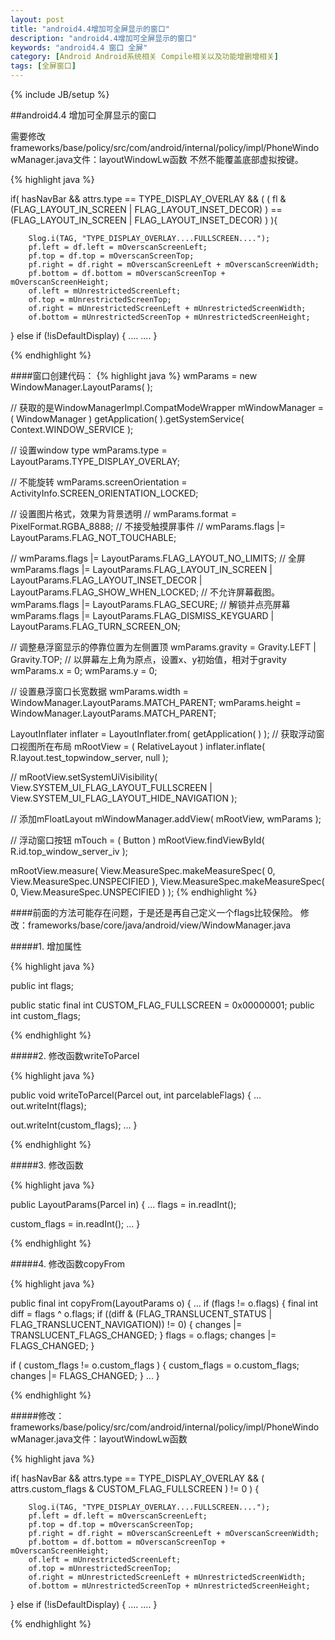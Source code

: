 ```yaml
---
layout: post
title: "android4.4增加可全屏显示的窗口"
description: "android4.4增加可全屏显示的窗口"
keywords: "android4.4 窗口 全屏"
category: [Android Android系统相关 Compile相关以及功能增删增相关]
tags: [全屏窗口]
---
```

{% include JB/setup %}

##android4.4 增加可全屏显示的窗口

需要修改frameworks/base/policy/src/com/android/internal/policy/impl/PhoneWindowManager.java文件：layoutWindowLw函数
不然不能覆盖底部虚拟按键。
 
{% highlight java %}

if( hasNavBar && attrs.type == TYPE_DISPLAY_OVERLAY
	&& ( ( fl & (FLAG_LAYOUT_IN_SCREEN | FLAG_LAYOUT_INSET_DECOR) )	
		== (FLAG_LAYOUT_IN_SCREEN | FLAG_LAYOUT_INSET_DECOR) ) ){
		
		Slog.i(TAG, "TYPE_DISPLAY_OVERLAY....FULLSCREEN....");
		pf.left = df.left = mOverscanScreenLeft;
		pf.top = df.top = mOverscanScreenTop;
		pf.right = df.right = mOverscanScreenLeft + mOverscanScreenWidth;
		pf.bottom = df.bottom = mOverscanScreenTop + mOverscanScreenHeight;
		of.left = mUnrestrictedScreenLeft;
		of.top = mUnrestrictedScreenTop;
		of.right = mUnrestrictedScreenLeft + mUnrestrictedScreenWidth;
		of.bottom = mUnrestrictedScreenTop + mUnrestrictedScreenHeight;

}
else if (!isDefaultDisplay) {
....
....
}

{% endhighlight %}

####窗口创建代码：
{% highlight java %}
wmParams = new WindowManager.LayoutParams( );
		
// 获取的是WindowManagerImpl.CompatModeWrapper
mWindowManager = ( WindowManager ) getApplication( ).getSystemService( Context.WINDOW_SERVICE );
		
// 设置window type
wmParams.type = LayoutParams.TYPE_DISPLAY_OVERLAY;
		
// 不能旋转
wmParams.screenOrientation = ActivityInfo.SCREEN_ORIENTATION_LOCKED;
		
// 设置图片格式，效果为背景透明
// wmParams.format = PixelFormat.RGBA_8888;
// 不接受触摸屏事件
// wmParams.flags |= LayoutParams.FLAG_NOT_TOUCHABLE;
	
// wmParams.flags |= LayoutParams.FLAG_LAYOUT_NO_LIMITS;
// 全屏
wmParams.flags |= LayoutParams.FLAG_LAYOUT_IN_SCREEN | LayoutParams.FLAG_LAYOUT_INSET_DECOR | LayoutParams.FLAG_SHOW_WHEN_LOCKED;
// 不允许屏幕截图。
wmParams.flags |= LayoutParams.FLAG_SECURE;
// 解锁并点亮屏幕
wmParams.flags |= LayoutParams.FLAG_DISMISS_KEYGUARD | LayoutParams.FLAG_TURN_SCREEN_ON;
		
// 调整悬浮窗显示的停靠位置为左侧置顶
wmParams.gravity = Gravity.LEFT | Gravity.TOP;
// 以屏幕左上角为原点，设置x、y初始值，相对于gravity
wmParams.x = 0;
wmParams.y = 0;
		
// 设置悬浮窗口长宽数据
wmParams.width = WindowManager.LayoutParams.MATCH_PARENT;
wmParams.height = WindowManager.LayoutParams.MATCH_PARENT;
	

LayoutInflater inflater = LayoutInflater.from( getApplication( ) );
// 获取浮动窗口视图所在布局
mRootView = ( RelativeLayout ) inflater.inflate( R.layout.test_topwindow_server, null );
		
// mRootView.setSystemUiVisibility( View.SYSTEM_UI_FLAG_LAYOUT_FULLSCREEN | View.SYSTEM_UI_FLAG_LAYOUT_HIDE_NAVIGATION );
		
// 添加mFloatLayout
mWindowManager.addView( mRootView, wmParams );
		
// 浮动窗口按钮
mTouch = ( Button ) mRootView.findViewById( R.id.top_window_server_iv );
		
mRootView.measure( View.MeasureSpec.makeMeasureSpec( 0, View.MeasureSpec.UNSPECIFIED ), View.MeasureSpec.makeMeasureSpec( 0, View.MeasureSpec.UNSPECIFIED ) );
{% endhighlight %}

####前面的方法可能存在问题，于是还是再自己定义一个flags比较保险。
修改：frameworks/base/core/java/android/view/WindowManager.java

#####1. 增加属性

{% highlight java %}

public int flags;
   
public static final int CUSTOM_FLAG_FULLSCREEN = 0x00000001;
public int custom_flags;

{% endhighlight %}

#####2. 修改函数writeToParcel

{% highlight java %}

public void writeToParcel(Parcel out, int parcelableFlags) {
...
out.writeInt(flags);

out.writeInt(custom_flags);
...
}

{% endhighlight %}

#####3. 修改函数

{% highlight java %}

public LayoutParams(Parcel in) {
...
flags = in.readInt();

custom_flags = in.readInt();
...
}

{% endhighlight %}

#####4. 修改函数copyFrom

{% highlight java %}

public final int copyFrom(LayoutParams o) {
...
if (flags != o.flags) {
	final int diff = flags ^ o.flags;
	if ((diff & (FLAG_TRANSLUCENT_STATUS | FLAG_TRANSLUCENT_NAVIGATION)) != 0) {
		changes |= TRANSLUCENT_FLAGS_CHANGED;
	}
	flags = o.flags;
	changes |= FLAGS_CHANGED;
}   

if ( custom_flags != o.custom_flags ) {	
	   custom_flags = o.custom_flags;
	   changes |= FLAGS_CHANGED;
}
...
}

{% endhighlight %}

#####修改：frameworks/base/policy/src/com/android/internal/policy/impl/PhoneWindowManager.java文件：layoutWindowLw函数

{% highlight java %}

if( hasNavBar 
		&& attrs.type == TYPE_DISPLAY_OVERLAY 
		&& ( attrs.custom_flags & CUSTOM_FLAG_FULLSCREEN ) != 0 ) {
		
		
		Slog.i(TAG, "TYPE_DISPLAY_OVERLAY....FULLSCREEN....");
		pf.left = df.left = mOverscanScreenLeft;
		pf.top = df.top = mOverscanScreenTop;
		pf.right = df.right = mOverscanScreenLeft + mOverscanScreenWidth;
		pf.bottom = df.bottom = mOverscanScreenTop + mOverscanScreenHeight;
		of.left = mUnrestrictedScreenLeft;
		of.top = mUnrestrictedScreenTop;
		of.right = mUnrestrictedScreenLeft + mUnrestrictedScreenWidth;
		of.bottom = mUnrestrictedScreenTop + mUnrestrictedScreenHeight;


}
else if (!isDefaultDisplay) {
....
....
}

{% endhighlight %}

